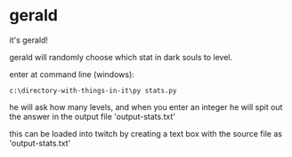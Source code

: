 # gerald
it's gerald!

gerald will randomly choose which stat in dark souls to level. 

enter at command line (windows):

	c:\directory-with-things-in-it\py stats.py

he will ask how many levels, and when you enter an integer he will spit out the answer in the output file 'output-stats.txt'

this can be loaded into twitch by creating a text box with the source file as 'output-stats.txt'
